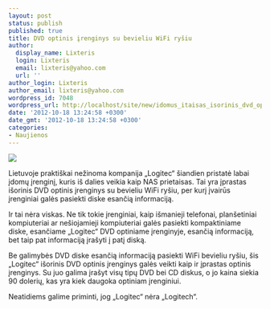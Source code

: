 ```yaml
---
layout: post
status: publish
published: true
title: DVD optinis įrenginys su bevieliu WiFi ryšiu
author:
  display_name: Lixteris
  login: Lixteris
  email: lixteris@yahoo.com
  url: ''
author_login: Lixteris
author_email: lixteris@yahoo.com
wordpress_id: 7048
wordpress_url: http://localhost/site/new/idomus_itaisas_isorinis_dvd_optinis_irenginys_su_bevieliu_wifi_rysiu/
date: '2012-10-18 13:24:58 +0300'
date_gmt: '2012-10-18 13:24:58 +0300'
categories:
- Naujienos
---
```

<p><div class="imgright"><img src="http://technews.lt/upload/logitec.jpg"  /></div></p>
<p>
	Lietuvoje prakti&scaron;kai nežinoma kompanija &bdquo;Logitec&ldquo; &scaron;iandien pristatė labai įdomų įrenginį, kuris i&scaron; dalies veikia kaip NAS prietaisas. Tai yra įprastas i&scaron;orinis DVD optinis įrenginys su bevieliu WiFi ry&scaron;iu, per kurį įvairūs įrenginiai galės pasiekti diske esančią informaciją.</p>
<p>
	Ir tai nėra viskas. Ne tik tokie įrenginiai, kaip i&scaron;manieji telefonai, plan&scaron;etiniai kompiuteriai ar ne&scaron;iojamieji kompiuteriai galės pasiekti kompaktiniame diske, esančiame &bdquo;Logitec&ldquo; DVD optiniame įrenginyje, esančią informaciją, bet taip pat informaciją įra&scaron;yti į patį diską.</p>
<p>
	Be galimybės DVD diske esančią informaciją pasiekti WiFi bevieliu ry&scaron;iu, &scaron;is &bdquo;Logitec&ldquo; i&scaron;orinis DVD optinis įrenginys galės veikti kaip ir įprastas optinis įrenginys. Su juo galima įra&scaron;yt visų tipų DVD bei CD diskus, o jo kaina siekia 90 dolerių, kas yra kiek daugoka optiniam įrenginiui.</p>
<p>
	Neatidiems galime priminti, jog &bdquo;Logitec&ldquo; nėra &bdquo;Logitech&ldquo;.</p>
